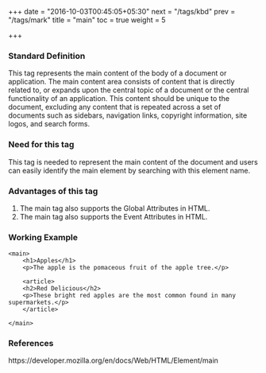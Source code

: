 +++
date = "2016-10-03T00:45:05+05:30"
next = "/tags/kbd"
prev = "/tags/mark"
title = "main"
toc = true
weight = 5

+++

<h3>Standard Definition</h3>
This tag represents the main content of  the body of a document or application. The main content area consists of content that is directly related to, or expands upon the central topic of a document or the central functionality of an application. This content should be unique to the document, excluding any content that is repeated across a set of documents such as sidebars, navigation links, copyright information, site logos, and search forms.


<h3>Need for this tag</h3>
This tag is needed to represent the main content of the document and users can easily identify the main element by searching with this element name.

<h3>Advantages of this tag</h3>
<ol>
  <li>The main tag also supports the Global Attributes in HTML.</li>
  <li>The main tag also supports the Event Attributes in HTML.</li>
</ol>

<h3>Working Example</h3>

	<main>
     	<h1>Apples</h1>
     	<p>The apple is the pomaceous fruit of the apple tree.</p>
  
     	<article>
       	<h2>Red Delicious</h2>
       	<p>These bright red apples are the most common found in many supermarkets.</p>
    	</article>
   
 	</main>

<h3>References</h3>
https://developer.mozilla.org/en/docs/Web/HTML/Element/main


